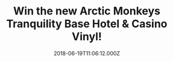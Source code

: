 ---
campaign-uuid: "c-adf7a293-21c4-4567-b6bf-e3ddaffb9216"
type: "Preview"
category: "Gifts"
date: "2018-06-19T11:06:12.000Z"
end-date: "2018-07-19T23:59:00.000Z"
disable-form: false
is_promoted: false
has_entry_page: true
title: "Win the new Arctic Monkeys Tranquility Base Hotel & Casino Vinyl!"
competition-description: "<p>Calling all Alex Turner lovers, get ready: the Arctic\
  \ Monkeys are back on track because their sixth album is finally here! We’ve managed\
  \ to get our hands on one copy of the exclusive vinyl of the band for one lucky\
  \ NME AAA member to win!</p>\r\n<p>Do you want it? Enter below to know how…</p>"
hero-header: "Win the new Arctic Monkeys Tranquility Base Hotel & Casino Vinyl!"
terms-confirmation: "N/A"
banner-img: "https://assets.expresslyapp.com/asset-e2578729-c4cc-4aca-a2e5-df6da151a69d.jpg"
logo-left-href: "https://aaa.nme.com"
logo-left-image: "https://assets.expresslyapp.com/asset-46d218d0-11e7-4658-a6c0-0d5d492895c1.jpg"
logo-left-title: "NME AAA"
bg-image-hero: "https://assets.expresslyapp.com/asset-f369dcd6-92ab-4141-bec2-876f7c51f1af.jpg"
bg-image-first: "https://assets.expresslyapp.com/asset-a36b9df0-90f7-42d4-a65b-75aca42e0e3e.jpg"
section1-content: "<p>The Sheffield band have just released their sixth consecutive\
  \ number one album and has become the fastest-selling on vinyl in 25 years!</p>\r\
  \n<p>Science fiction, She looks like fun, Golden Trunks or Batphone are some of\
  \ their new hits included in their ambitious and impressive new album!</p>\r\n<p>If\
  \ you’re one of their biggest fans, what are you waiting for? We have a copy of\
  \ the brand new Arctic Monkeys Tranquility Base Hotel & Casino Vinyl just waiting\
  \ for YOU! Enter the form below and you could be singing along their new tunes anywhere!</p>"
entry-title: "Win the new Arctic Monkeys Tranquility Base Hotel & Casino Vinyl!"
entry-content: "Enter the draw to win the new Arctic Monkeys Tranquility Base Hotel\
  \ & Casino Vinyl by completing the form below before 23:59 on 19th July 2018."
has-winner: false
prize-description: "The new Arctic Monkeys Tranquility Base Hotel & Casino Vinyl!"
special-conditions: "Multiple entries are allowed up to one every day."
---